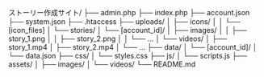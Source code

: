 ストーリー作成サイト/
├── admin.php
├── index.php
├── account.json
├── system.json
├── .htaccess
├── uploads/
│   ├── icons/
│   │   └── [icon_files]
│   └── stories/
│       └── [account_id]/
│           ├── images/
│           │   ├── story_1.png
│           │   ├── story_2.png
│           │   └── ...
│           └── videos/
│               ├── story_1.mp4
│               ├── story_2.mp4
│               └── ...
├── data/
│   └── [account_id]/
│       └── data.json
├── css/
│   └── styles.css
├── js/
│   └── scripts.js
├── assets/
│   ├── images/
│   └── videos/
└── README.md
